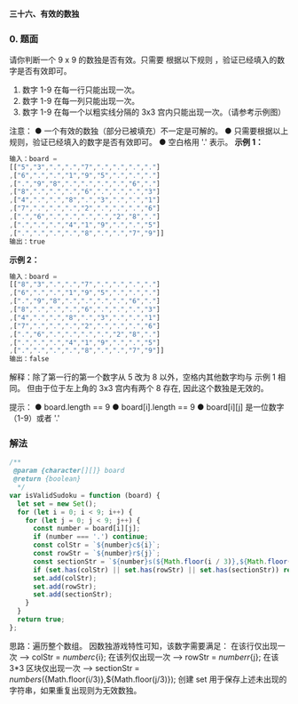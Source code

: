 #### 三十六、有效的数独

### 0. 题面

请你判断一个 9 x 9 的数独是否有效。只需要 根据以下规则 ，验证已经填入的数字是否有效即可。

1. 数字 1-9 在每一行只能出现一次。
2. 数字 1-9 在每一列只能出现一次。
3. 数字 1-9 在每一个以粗实线分隔的 3x3 宫内只能出现一次。（请参考示例图）

注意：
● 一个有效的数独（部分已被填充）不一定是可解的。
● 只需要根据以上规则，验证已经填入的数字是否有效即可。
● 空白格用 '.' 表示。
**示例 1：**

```javascript
输入：board =
[["5","3",".",".","7",".",".",".","."]
,["6",".",".","1","9","5",".",".","."]
,[".","9","8",".",".",".",".","6","."]
,["8",".",".",".","6",".",".",".","3"]
,["4",".",".","8",".","3",".",".","1"]
,["7",".",".",".","2",".",".",".","6"]
,[".","6",".",".",".",".","2","8","."]
,[".",".",".","4","1","9",".",".","5"]
,[".",".",".",".","8",".",".","7","9"]]
输出：true
```

**示例 2：**

```javascript
输入：board =
[["8","3",".",".","7",".",".",".","."]
,["6",".",".","1","9","5",".",".","."]
,[".","9","8",".",".",".",".","6","."]
,["8",".",".",".","6",".",".",".","3"]
,["4",".",".","8",".","3",".",".","1"]
,["7",".",".",".","2",".",".",".","6"]
,[".","6",".",".",".",".","2","8","."]
,[".",".",".","4","1","9",".",".","5"]
,[".",".",".",".","8",".",".","7","9"]]
输出：false
```

解释：除了第一行的第一个数字从 5 改为 8 以外，空格内其他数字均与 示例 1 相同。 但由于位于左上角的 3x3 宫内有两个 8 存在, 因此这个数独是无效的。

提示：
● board.length == 9
● board[i].length == 9
● board[i][j] 是一位数字（1-9）或者 '.'

### 解法

```javascript
/**
 @param {character[][]} board
 @return {boolean}
  */
var isValidSudoku = function (board) {
  let set = new Set();
  for (let i = 0; i < 9; i++) {
    for (let j = 0; j < 9; j++) {
      const number = board[i][j];
      if (number === '.') continue;
      const colStr = `${number}c${i}`;
      const rowStr = `${number}r${j}`;
      const sectionStr = `${number}s(${Math.floor(i / 3)},${Math.floor(j / 3)})`;
      if (set.has(colStr) || set.has(rowStr) || set.has(sectionStr)) return false;
      set.add(colStr);
      set.add(rowStr);
      set.add(sectionStr);
    }
  }
  return true;
};
```

思路：遍历整个数组。
因数独游戏特性可知，该数字需要满足：
在该行仅出现一次 --> colStr = ${number}c${i};
在该列仅出现一次 --> rowStr = ${number}r${j};
在该 3\*3 区块仅出现一次 --> sectionStr = ${number}s(${Math.floor(i/3)},${Math.floor(j/3)});
创建 set 用于保存上述未出现的字符串，如果重复出现则为无效数独。

